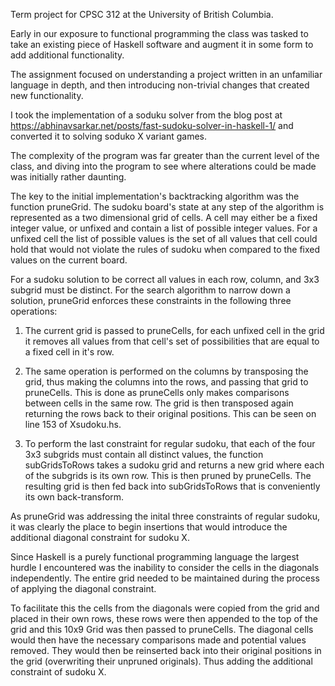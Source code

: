 Term project for CPSC 312 at the University of British Columbia.

Early in our exposure to functional programming the class was tasked to take an existing piece of Haskell software and augment it in some form to add additional functionality. 

The assignment focused on understanding a project written in an unfamiliar language in depth, and then introducing non-trivial changes that created new functionality. 

I took the implementation of a soduku solver from the blog post at https://abhinavsarkar.net/posts/fast-sudoku-solver-in-haskell-1/ and converted it to solving soduko X variant games.

The complexity of the program was far greater than the current level of the class, and diving into the program to see where alterations could be made was initially rather daunting. 

The key to the initial implementation's backtracking algorithm was the function pruneGrid. 
The sudoku board's state at any step of the algorithm is represented as a two dimensional grid of cells. A cell may either be a fixed integer value, or unfixed and contain a list of possible integer values. For a unfixed cell the list of possible values is the set of all values that cell could hold that would not violate the rules of sudoku when compared to the fixed values on the current board. 

For a sudoku solution to be correct all values in each row, column, and 3x3 subgrid must be distinct. For the search algorithm to narrow down a solution, pruneGrid enforces these constraints in the following three operations:

1) The current grid is passed to pruneCells, for each unfixed cell in the grid it removes all values from that cell's set of possibilities that are equal to a fixed cell in it's row.

2) The same operation is performed on the columns by transposing the grid, thus making the columns into the rows, and passing that grid to pruneCells. This is done as pruneCells only makes comparisons between cells in the same row. The grid is then transposed again returning the rows back to their original positions. This can be seen on line 153 of Xsudoku.hs.

3) To perform the last constraint for regular sudoku, that each of the four 3x3 subgrids must contain all distinct values, the function subGridsToRows takes a sudoku grid and returns a new grid where each of the subgrids is its own row.  This is then pruned by pruneCells. The resulting grid is then fed back into subGridsToRows that is conveniently its own back-transform. 

As pruneGrid was addressing the inital three constraints of regular sudoku, it was clearly the place to begin insertions that would introduce the additional diagonal constraint for sudoku X.

Since Haskell is a purely functional programming language the largest hurdle I encountered was the inability to consider the cells in the diagonals independently. The entire grid needed to be maintained during the process of applying the diagonal constraint.

To facilitate this the cells from the diagonals were copied from the grid and placed in their own rows, these rows were then appended to the top of the grid and this 10x9 Grid was then passed to pruneCells. The diagonal cells would then have the necessary comparisons made and potential values removed. They would then be reinserted back into their original positions in the grid (overwriting their unpruned originals). Thus adding the additional constraint of sudoku X.